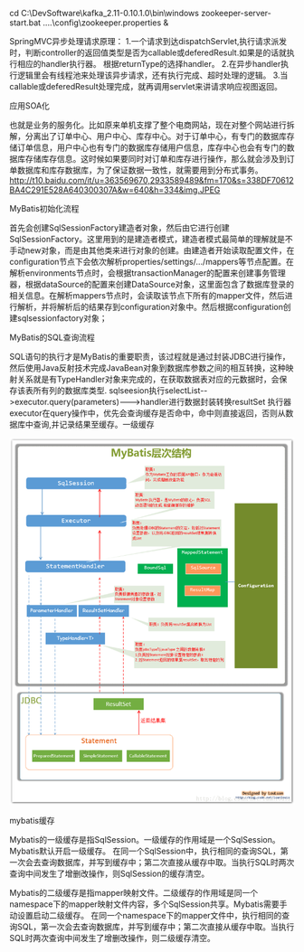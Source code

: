 
cd C:\DevSoftware\kafka_2.11-0.10.1.0\bin\windows
zookeeper-server-start.bat ..\..\config\zookeeper.properties &


SpringMVC异步处理请求原理：
1.一个请求到达dispatchServlet,执行请求派发时，判断controller的返回值类型是否为callable或deferedResult.如果是的话就执行相应的handler执行器。
根据returnType的选择handler。
2.在异步handler执行逻辑里会有线程池来处理该异步请求，还有执行完成、超时处理的逻辑。
3.当callable或deferedResult处理完成，就再调用servlet来讲请求响应视图返回。

应用SOA化

也就是业务的服务化。比如原来单机支撑了整个电商网站，现在对整个网站进行拆解，分离出了订单中心、用户中心、库存中心。对于订单中心，有专门的数据库存储订单信息，用户中心也有专门的数据库存储用户信息，库存中心也会有专门的数据库存储库存信息。这时候如果要同时对订单和库存进行操作，那么就会涉及到订单数据库和库存数据库，为了保证数据一致性，就需要用到分布式事务。
http://t10.baidu.com/it/u=363569670,2933589489&fm=170&s=338DF70612BA4C291E528A640300307A&w=640&h=334&img.JPEG

MyBatis初始化流程

首先会创建SqlSessionFactory建造者对象，然后由它进行创建SqlSessionFactory。这里用到的是建造者模式，建造者模式最简单的理解就是不手动new对象，而是由其他类来进行对象的创建。由建造者开始读取配置文件，在configuration节点下会依次解析properties/settings/.../mappers等节点配置。在解析environments节点时，会根据transactionManager的配置来创建事务管理器，根据dataSource的配置来创建DataSource对象，这里面包含了数据库登录的相关信息。在解析mappers节点时，会读取该节点下所有的mapper文件，然后进行解析，并将解析后的结果存到configuration对象中。然后根据configuration创建sqlsessionfactory对象；

MyBatis的SQL查询流程

SQL语句的执行才是MyBatis的重要职责，该过程就是通过封装JDBC进行操作，然后使用Java反射技术完成JavaBean对象到数据库参数之间的相互转换，这种映射关系就是有TypeHandler对象来完成的，在获取数据表对应的元数据时，会保存该表所有列的数据库类型.
sqlseesion执行selectList-->executor.query(parameters)--->handler进行数据封装转换resultSet
执行器executor在query操作中，优先会查询缓存是否命中，命中则直接返回，否则从数据库中查询,并记录结果至缓存。一级缓存

![image](https://github.com/cxAllen/interview/blob/master/mybatis.png)<br/>

mybatis缓存

Mybatis的一级缓存是指SqlSession。一级缓存的作用域是一个SqlSession。Mybatis默认开启一级缓存。
在同一个SqlSession中，执行相同的查询SQL，第一次会去查询数据库，并写到缓存中；第二次直接从缓存中取。当执行SQL时两次查询中间发生了增删改操作，则SqlSession的缓存清空。

Mybatis的二级缓存是指mapper映射文件。二级缓存的作用域是同一个namespace下的mapper映射文件内容，多个SqlSession共享。Mybatis需要手动设置启动二级缓存。
在同一个namespace下的mapper文件中，执行相同的查询SQL，第一次会去查询数据库，并写到缓存中；第二次直接从缓存中取。当执行SQL时两次查询中间发生了增删改操作，则二级缓存清空。
